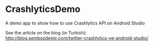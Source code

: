 # CrashlyticsDemo
A demo app to show how to use Crashlytics API on Android Studio

See the article on the blog (in Turkish): http://blog.sembozdemir.com/twitter-crashlytics-ve-android-studio/
